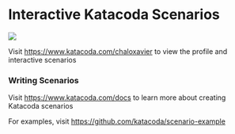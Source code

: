 # Interactive Katacoda Scenarios

[![](http://shields.katacoda.com/katacoda/chaloxavier/count.svg)](https://www.katacoda.com/chaloxavier "Get your profile on Katacoda.com")

Visit https://www.katacoda.com/chaloxavier to view the profile and interactive scenarios

### Writing Scenarios
Visit https://www.katacoda.com/docs to learn more about creating Katacoda scenarios

For examples, visit https://github.com/katacoda/scenario-example
